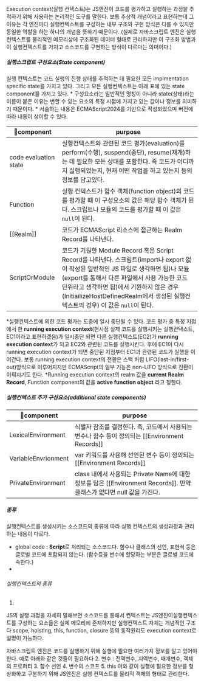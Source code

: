 Execution context(실행 컨텍스트)는 JS엔진이 코드를 평가하고 실행하는 과정을 추적하기 위해 사용하는 논리적인 도구를 말한다. 
보통 추상적 개념이라고 표현하는데 그 이유는 각 엔진마다 실행컨텍스트를 구성하는 내부 구조와 구현 방식은 다를 수 있지만 동일한 역할을 하는 하나의 개념을 뜻하기 때문이다. 
(실제로 자바스크립트 엔진은 실행컨텍스트를 물리적인 메모리상에 구조화된 데이터 형태로 관리하지만 이 구조화 방법과 이 실행컨텍스트를 가지고 소스코드를 구현하는 방식이 다르다는 의미이다.)
##### 실행스크립트 구성요소(State component)
실행 컨텍스트는 코드 실행의 진행 상태를 추적하는 데 필요한 모든 implmentation specific state를 가지고 있다. 그리고 모든 실행컨텍스트는 아래 표에 있는 state component를 가지고 있다. 
\* 구성요소라는 일반적인 명칭이 아니라 state(상태)라는 이름이 붙은 이유는 변할 수 있는 요소의 특정 시점에 가지고 있는 값이나 정보를 의미하기 때문이다.
\* 서술하는 내용은 ECMAScript2024를 기반으로 작성되었으며 버전에 따라 내용이 상이할 수 있다.

| component            | purpose                                                                                                                                                                                                                 |
| --------------------- | ----------------------------------------------------------------------------------------------------------------------------------------------------------------------------------------------------------------------- |
| code evaluation state | 실행컨텍스트와 관련된 코드 평가(evaluation)를 perform(수행), suspend(중단), resume(재개)하는 데 필요한 모든 상태를 포함한다. 즉 코드가 어디까지 실행되었는지, 현재 어떤 작업을 하고 있는지 등의 정보를 담고있다.                                                                               |
| Function              | 실행 컨텍스트가 함수 객체(function object)의 코드를 평가할 때 이 구성요소의 값은 해당 함수 객체가 된다. 스크립트나 모듈의 코드를 평가할 때 이 값은 `null`이 된다.                                                                                                                |
| [[Realm]]             | 코드가 ECMAScript 리소스에 접근하는 Realm Record를 나타낸다.                                                                                                                                                                            |
| ScriptOrModule        | 코드가 기원한 Module Record 혹은 Script Record를 나타낸다. 스크립트(import나 export 없이 작성된 일반적인 JS 파일로 생각하면 됨)나 모듈(export를 통해서 다른 파일에서 사용 가능한 코드 단위라고 생각하면 됨)에서 기원하지 않은 경우(InitiailizeHostDefinedRealm에서 생성된 실행컨텍스트의 경우) 이 값은 `null`이 된다. |
\*실행컨텍스트에 의한 코드 평가는 도중에 일시 중단될 수 있다. 코드 평가 중 특정 지점에서 한 **running execution context**(현시점 실제 코드를 실행시키는 실행컨텍스트, EC1이라고 표현하겠음)가 일시중단 되면 다른 실행컨텍스트(EC2)가 **running execution context**가 되고 EC2와 관련된 코드를 실행시킨다. 후에 EC1이 다시 running execution context가 되면 중단된 지점부터 EC1과 관련된 코드가 실행을 이어간다. 보통 running execution context의 전환은 스택 처럼 LIFO(last-in/first-out)방식으로 이루어지지만 ECMAScript의 일부 기능은 non-LIFO 방식으로 전환이 이뤄지기도 한다.
\*Running execution context의 realm 값을 **current Realm Record**, Function component의 값을 **active function object** 라고 칭한다.

##### 실행컨텍스트 추가 구성요소(additional state components)

| component          | purpose                                                                                  |
| ------------------- | ---------------------------------------------------------------------------------------- |
| LexicalEnvironment  | 식별자 참조를 결정한다. 즉, 코드에서 사용되는 변수나 함수 등이 정의되는 [[Environment Records]]                        |
| VariableEnvrionment | var 키워드를 사용해 선언된 변수 등이 정의되는 [[Environment Records]]                                      |
| PrivateEnvironment  | class 내에서 사용되는 Private Name에 대한 정보를 담은 [[Environment Records]]. 만약 클래스가 없다면 null 값을 가진다. |

##### 종류
실행컨텍스트를 생성시키는 소스코드의 종류에 따라 실행 컨텍스트의 생성과정과 관리하는 내용이 다르다.

- global code : **Script**로 처리되는 소스코드다. 함수나 클래스의 선언, 표현식 등은 글로벌 코드에 포함되지 않는다. (함수등을 변수에 할당하는 부분은 글로벌 코드에 속한다.)
- 
###### 실행컨텍스트의 종류
1. 
JS의 실행 과정을 자세히 말해보면 소스코드를 통해서
컨텍스트는 JS엔진이실행컨텍스트를 구성하는 요소들은 실제 메모리에 존재하지만 실행컨텍스트 자체는 개념적인 구조다 scope, hoisting, this, function, closure 등의 동작원리도 execution context로 설명이 가능하다.

자바스크립트 엔진은 코드를 실행하기 위해 실행에 필요한 여러가지 정보를 알고 있어야 한다. 예로 아래와 같은 것들이 필요하다
2. 변수 : 전역변수, 지역변수, 매개변수, 객체의 프로퍼티
3. 함수 선언
4. 변수의 스코프
5. this
이와 같이 실행에 필요한 정보를 형상화하고 구분하기 위해 JS엔진은 실행 컨텍스트를 물리적 객체의 형태로 관리한다.